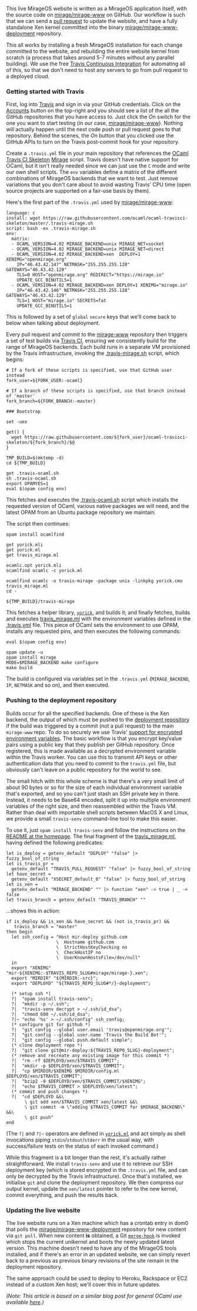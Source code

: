 This live MirageOS website is written as a MirageOS application itself, with the
source code on [mirage/mirage-www](https://github.com/mirage/mirage-www) on
GitHub. Our workflow is such that we can send a
[pull request](https://github.com/mirage/mirage-www/pulls?direction=desc&page=1&sort=created&state=closed)
to update the website, and have a fully standalone Xen kernel committed into the
binary
[mirage/mirage-www-deployment](https://github.com/mirage/mirage-www-deployment)
repository.

This all works by installing a fresh MirageOS installation for each change
committed to the website, and rebuilding the entire website kernel from scratch
(a process that takes around 5-7 minutes without any parallel building). We use
the free [Travis Continuous Integration](http://travis-ci.org) for automating
all of this, so that we don't need to host any servers to go from pull request
to a deployed cloud.

### Getting started with Travis

First, log into [Travis](http://travis-ci.com) and sign in via your GitHub
credentials. Click on the [Accounts](https://travis-ci.org/profile) button on
the top-right and you should see a list of the all the GitHub repositories that
you have access to. Just click the _On_ switch for the one you want to start
testing (in our case,
[mirage/mirage-www](https://github.com/mirage/mirage-www)). Nothing will
actually happen until the next code push or pull request goes to that
repository. Behind the scenes, the _On_ button that you clicked use the GitHub
APIs to turn on the Travis post-commit hook for your repository.

Create a `.travis.yml` file in your main repository that references the
[OCaml Travis CI Skeleton](https://github.com/ocaml/ocaml-travisci-skeleton)
[Mirage](https://github.com/ocaml/ocaml-travisci-skeleton/blob/master/.travis-mirage.sh)
script. Travis doesn't have native support for OCaml, but it isn't really needed
since we can just use the `C` mode and write our own shell scripts. The `env`
variables define a matrix of the different combinations of MirageOS backends
that we want to test. Just remove variations that you don't care about to avoid
wasting Travis' CPU time (open source projects are supported on a fair-use basis
by them).

Here's the first part of the `.travis.yml` used by
[mirage/mirage-www](https://github.com/mirage/mirage-www):

```
language: c
install: wget https://raw.githubusercontent.com/ocaml/ocaml-travisci-skeleton/master/.travis-mirage.sh
script: bash -ex .travis-mirage.sh
env:
  matrix:
  - OCAML_VERSION=4.02 MIRAGE_BACKEND=unix MIRAGE_NET=socket
  - OCAML_VERSION=4.02 MIRAGE_BACKEND=unix MIRAGE_NET=direct
  - OCAML_VERSION=4.02 MIRAGE_BACKEND=xen  DEPLOY=1 XENIMG="openmirage.org"
    IP="46.43.42.147" NETMASK="255.255.255.128" GATEWAYS="46.43.42.129"
    TLS=0 HOST="openmirage.org" REDIRECT="https://mirage.io"
    UPDATE_GCC_BINUTILS=1
  - OCAML_VERSION=4.02 MIRAGE_BACKEND=xen DEPLOY=1 XENIMG="mirage.io"
    IP="46.43.42.146" NETMASK="255.255.255.128" GATEWAYS="46.43.42.129"
    TLS=1 HOST="mirage.io" SECRETS=fat
    UPDATE_GCC_BINUTILS=1
```

This is followed by a set of `global` `secure` keys that we'll come back to
below when talking about deployment.

Every pull request and commit to the
[mirage-www](https://github.com/mirage/mirage-www) repository then triggers a
set of test builds via [Travis CI](https://travis-ci.org/), ensuring we
consistently build for the range of MirageOS backends. Each build runs in a
separate VM provisioned by the Travis infrastructure, invoking the
[.travis-mirage.sh](https://github.com/ocaml/ocaml-travisci-skeleton/blob/master/.travis-mirage.sh)
script, which begins:

```
# If a fork of these scripts is specified, use that GitHub user instead
fork_user=${FORK_USER:-ocaml}

# If a branch of these scripts is specified, use that branch instead of 'master'
fork_branch=${FORK_BRANCH:-master}

### Bootstrap

set -uex

get() {
  wget https://raw.githubusercontent.com/${fork_user}/ocaml-travisci-skeleton/${fork_branch}/$@
}

TMP_BUILD=$(mktemp -d)
cd ${TMP_BUILD}

get .travis-ocaml.sh
sh .travis-ocaml.sh
export OPAMYES=1
eval $(opam config env)
```

This fetches and executes the
[.travis-ocaml.sh](https://github.com/ocaml/ocaml-travisci-skeleton/blob/master/.travis-ocaml.sh)
script which installs the requested version of OCaml, various native packages we
will need, and the latest OPAM from an Ubuntu package repository we maintain.

The script then continues:

```
opam install ocamlfind

get yorick.mli
get yorick.ml
get travis_mirage.ml

ocamlc.opt yorick.mli
ocamlfind ocamlc -c yorick.ml

ocamlfind ocamlc -o travis-mirage -package unix -linkpkg yorick.cmo travis_mirage.ml
cd -

${TMP_BUILD}/travis-mirage
```

This fetches a helper library,
[`yorick`](https://github.com/ocaml/ocaml-travisci-skeleton/blob/master/yorick.mli),
and builds it; and finally fetches, builds and executes
[travis_mirage.ml](https://github.com/ocaml/ocaml-travisci-skeleton/blob/master/travis_mirage.ml)
with the environment variables defined in the
[.travis.yml](https://github.com/mirage/mirage-www/.travis.yml) file. This piece
of OCaml sets the environment to use OPAM, installs any requested pins, and then
executes the following commands:

```
eval $(opam config env)

opam update -u
opam install mirage
MODE=$MIRAGE_BACKEND make configure
make build
```

The build is configured via variables set in the `.travis.yml`
(`MIRAGE_BACKEND`, `IP`, `NETMASK` and so on), and then executed.

### Pushing to the deployment repository

Builds occur for all the specified backends. One of these is the Xen backend,
the output of which must be pushed to the
[deployment repository](https://github.com/mirage/mirage-www-deployment) if the
build was triggered by a commit (not a pull request) to the main `mirage-www`
repo. To do so securely we use Travis'
[support for encrypted environment variables](http://about.travis-ci.org/docs/user/encryption-keys/).
The basic workflow is that you encrypt key/value pairs using a public key that
they publish per GitHub repository. Once registered, this is made available as a
decrypted environment variable within the Travis worker. You can use this to
transmit API keys or other authentication data that you need to commit to the
`travis.yml` file, but obviously can't leave on a public repository for the
world to see.

The small hitch with this whole scheme is that there's a very small limit
of about 90 bytes or so for the size of each individual environment variable
that's exported, and so you can't just stash an SSH private key in there.
Instead, it needs to be Base64 encoded, split it up into multiple environment
variables of the right size, and then reassembled within the Travis VM.  Rather
than deal with importable shell scripts between MacOS X and Linux, we provide
a small `travis-senv` command-line tool to make this easier.

To use it, just `opam install travis-senv` and follow the instructions on the
[README at the homepage](https://github.com/avsm/travis-senv). The final
fragment of the
[travis_mirage.ml](https://github.com/mirage/mirage-www/blob/master/travis_mirage.ml),
having defined the following predicates:

```
let is_deploy = getenv_default "DEPLOY" "false" |> fuzzy_bool_of_string
let is_travis_pr =
  getenv_default "TRAVIS_PULL_REQUEST" "false" |> fuzzy_bool_of_string
let have_secret =
  getenv_default "XSECRET_default_0" "false" |> fuzzy_bool_of_string
let is_xen =
  getenv_default "MIRAGE_BACKEND" "" |> function "xen" -> true | _ -> false
let travis_branch = getenv_default "TRAVIS_BRANCH" ""
```

...shows this in action:

```
if is_deploy && is_xen && have_secret && (not is_travis_pr) &&
   travis_branch = "master"
then begin
  let ssh_config = "Host mir-deploy github.com
                   \  Hostname github.com
                   \  StrictHostKeyChecking no
                   \  CheckHostIP no
                   \  UserKnownHostsFile=/dev/null"
  in
  export "XENIMG" "mir-${XENIMG:-$TRAVIS_REPO_SLUG#mirage/mirage-}.xen";
  export "MIRDIR" "${MIRDIR:-src}";
  export "DEPLOYD" "${TRAVIS_REPO_SLUG#*/}-deployment";

  (* setup ssh *)
  ?|  "opam install travis-senv";
  ?|  "mkdir -p ~/.ssh";
  ?|  "travis-senv decrypt > ~/.ssh/id_dsa";
  ?|  "chmod 600 ~/.ssh/id_dsa";
  ?|~ "echo '%s' > ~/.ssh/config" ssh_config;
  (* configure git for github *)
  ?|  "git config --global user.email 'travis@openmirage.org'";
  ?|  "git config --global user.name 'Travis the Build Bot'";
  ?|  "git config --global push.default simple";
  (* clone deployment repo *)
  ?|  "git clone git@mir-deploy:${TRAVIS_REPO_SLUG}-deployment";
  (* remove and recreate any existing image for this commit *)
  ?|  "rm -rf $DEPLOYD/xen/$TRAVIS_COMMIT";
  ?|  "mkdir -p $DEPLOYD/xen/$TRAVIS_COMMIT";
  ?|  "cp $MIRDIR/$XENIMG $MIRDIR/config.ml $DEPLOYD/xen/$TRAVIS_COMMIT";
  ?|  "bzip2 -9 $DEPLOYD/xen/$TRAVIS_COMMIT/$XENIMG";
  ?|  "echo $TRAVIS_COMMIT > $DEPLOYD/xen/latest";
  (* commit and push changes *)
  ?|  "cd $DEPLOYD &&\
       \ git add xen/$TRAVIS_COMMIT xen/latest &&\
       \ git commit -m \"adding $TRAVIS_COMMIT for $MIRAGE_BACKEND\" &&\
       \ git push"
end
```

(The `?|` and `?|~` operators are defined in [`yorick.ml`](https://github.com/ocaml/ocaml-travisci-skeleton/blob/master/yorick.ml) and act simply as shell
invocations piping `stdin`/`stdout`/`stderr` in the usual way, with
success/failure tests on the status of each invoked command.)

While this fragment is a bit longer than the rest, it's actually rather
straightforward. We install `travis-senv` and use it to retrieve our SSH
deployment key (which is stored encrypted in the `.travis.yml` file, and can
only be decrypted by the Travis infrastructure). Once that's installed, we
initialise `git` and clone the deployment repository. We then compress our
output kernel, update the `xen/latest` pointer to refer to the new kernel,
commit everything, and push the results back.

### Updating the live website

The live website runs on a Xen machine which has a crontab entry in dom0 that
polls the
[mirage/mirage-www-deployment](http://github.com/mirage/mirage-www-deployment)
repository for new content via `git pull`. When new content __is__ obtained, a
Git [`merge-hook`](https://github.com/mirage/mirage-www-deployment) is invoked
which stops the current unikernel and boots the newly updated latest version.
This machine doesn't need to have any of the MirageOS tools installed, and if
there's an error in an updated website, we can simply revert back to a previous
as previous binary revisions of the site remain in the deployment repository.

The same approach could be used to deploy to Heroku, Rackspace or EC2 instead of
a custom Xen host; we'll cover this in future updates.

*(Note: This article is based on a similar blog post for general OCaml use
 available
 [here](http://anil.recoil.org/2013/10/06/travis-secure-ssh-integration.html).)*
